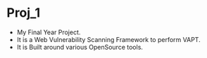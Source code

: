 # Proj_1
- My Final Year Project.
- It is a Web Vulnerability Scanning Framework to perform VAPT.
- It is Built around various OpenSource tools.
